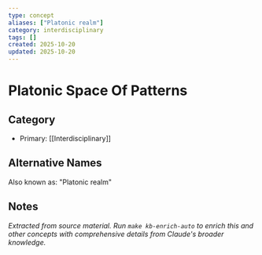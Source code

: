 ```yaml
---
type: concept
aliases: ["Platonic realm"]
category: interdisciplinary
tags: []
created: 2025-10-20
updated: 2025-10-20
---
```


# Platonic Space Of Patterns

## Category

- Primary: [[Interdisciplinary]]

## Alternative Names

Also known as: "Platonic realm"

## Notes

*Extracted from source material. Run `make kb-enrich-auto` to enrich this and other concepts with comprehensive details from Claude's broader knowledge.*
